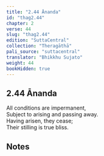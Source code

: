 ```yaml
---
title: "2.44 Ānanda"
id: "thag2.44"
chapter: 2
verse: 44
slug: "thag2.44"
edition: "SuttaCentral"
collection: "Theragāthā"
pali_source: "suttacentral"
translator: "Bhikkhu Sujato"
weight: 44
bookHidden: true
---
```


## 2.44 Ānanda  

All conditions are impermanent,  
Subject to arising and passing away.  
Having arisen, they cease;  
Their stilling is true bliss.

## Notes